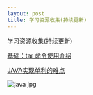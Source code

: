 ```yaml
---
layout: post
title: 学习资源收集(持续更新)
---
```


学习资源收集(持续更新)

[基础：tar 命令使用介绍](http://toutiao.com/i6223900037617811970/?tt_from=mobile_qq&utm_campaign=client_share&app=news_article&utm_source=mobile_qq&iid=3292388694&utm_medium=toutiao_android)

[JAVA实现单利的难点](http://www.codeceo.com/article/java-single-problem.html)

![java jpg](http://www.habdqn.com/d/file/remenjishu/javajishu/2015-04-07/0d847579ace1cfc62a3af3e0974f982b.jpg)